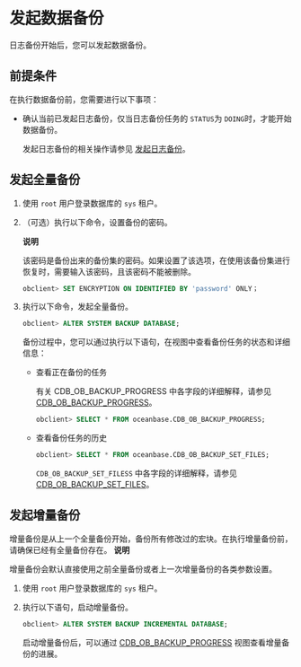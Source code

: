 发起数据备份 
===========================

日志备份开始后，您可以发起数据备份。

前提条件 
-------------------------

在执行数据备份前，您需要进行以下事项：

* 确认当前已发起日志备份，仅当日志备份任务的 `STATUS`为 `DOING`时，才能开始数据备份。

  发起日志备份的相关操作请参见 [发起日志备份](../300.cluster-level-data-backup/200.initiate-log-backup.md)。
  




发起全量备份 
---------------------------

1. 使用 `root` 用户登录数据库的 `sys` 租户。

   

2. （可选）执行以下命令，设置备份的密码。

   **说明**

   

   该密码是备份出来的备份集的密码。如果设置了该选项，在使用该备份集进行恢复时，需要输入该密码，且该密码不能被删除。

   ```sql
   obclient> SET ENCRYPTION ON IDENTIFIED BY 'password' ONLY；
   ```

   

3. 执行以下命令，发起全量备份。

   ```sql
   obclient> ALTER SYSTEM BACKUP DATABASE;
   ```

   

   备份过程中，您可以通过执行以下语句，在视图中查看备份任务的状态和详细信息：
   * 查看正在备份的任务

     有关 CDB_OB_BACKUP_PROGRESS 中各字段的详细解释，请参见 [CDB_OB_BACKUP_PROGRESS](../600.backup-and-recovery-related-views.md)。

     ```sql
     obclient> SELECT * FROM oceanbase.CDB_OB_BACKUP_PROGRESS; 
     ```

     
   
   * 查看备份任务的历史

     ```sql
     obclient> SELECT * FROM oceanbase.CDB_OB_BACKUP_SET_FILES;
     ```

     

     `CDB_OB_BACKUP_SET_FILESS` 中各字段的详细解释，请参见 [CDB_OB_BACKUP_SET_FILES](../../../../1200.reference-guide/100.system-views/100.dictionary-views/5200.oceanbase-cdb_ob_backup_set_files.md)。
     
   

   




发起增量备份 
---------------------------

增量备份是从上一个全量备份开始，备份所有修改过的宏块。在执行增量备份前，请确保已经有全量备份存在。
**说明**

增量备份会默认直接使用之前全量备份或者上一次增量备份的各类参数设置。

1. 使用 `root` 用户登录数据库的 `sys` 租户。

   

2. 执行以下语句，启动增量备份。

   ```sql
   obclient> ALTER SYSTEM BACKUP INCREMENTAL DATABASE;
   ```

   

   启动增量备份后，可以通过 [CDB_OB_BACKUP_PROGRESS](../600.backup-and-recovery-related-views.md) 视图查看增量备份的进展。
   



